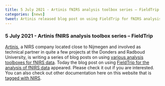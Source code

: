 ```yaml
---
title: 5 July 2021 - Artinis fNIRS analysis toolbox series – FieldTrip 
categories: [news]
tweet: Artinis released blog post on using FieldTrip for fNIRS analysis, see https://www.artinis.com/blogpost-all/2021/fnirs-analysis-toolbox-series-fieldtrip
---
```


### 5 July 2021 - Artinis fNIRS analysis toolbox series – FieldTrip

[Artinis](https://www.artinis.com), a NIRS company located close to Nijmegen and involved as technical partner in quite a few projects at the Donders and Radboud University, is writing a series of blog posts on using [various analysis toolboxes for fNIRS data](https://www.artinis.com/blogpost-all/2021/fnirs-analysis-toolboxes-introduction). Today the blog post on using [FieldTrip for the analysis of fNIRS data](https://www.artinis.com/blogpost-all/2021/fnirs-analysis-toolbox-series-fieldtrip) appeared. Please check it out if you are interested. You can also check out other documentation here on this website that is [tagged with NIRS](/tag/nirs/).

